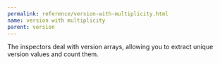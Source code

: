 ```yaml
---
permalink: reference/version-with-multiplicity.html
name: version with multiplicity
parent: version
---
```


The <version with multiplicity> inspectors deal with version arrays, allowing you to extract unique version values and count them. 